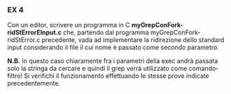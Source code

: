 ### EX 4
Con un editor, scrivere un programma in C **myGrepConFork-ridStErrorEInput.c** che,
partendo dal programma myGrepConFork-ridStError.c precedente, vada ad implementare
la ridirezione dello standard input considerando il file il cui nome è passato come secondo parametro.

**N.B.** In questo caso chiaramente fra i parametri della exec andrà passata solo la stringa da cercare e quindi
il grep verrà utilizzato come comando-filtro! Si verifichi il funzionamento effettuando le stesse prove
indicate precedentemente.